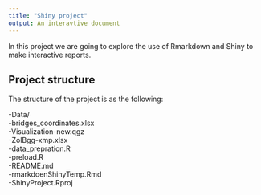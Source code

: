 ```yaml
---
title: "Shiny project"
output: An interavtive document
---
```


In this project we are going to explore the use of Rmarkdown and Shiny to make interactive reports.

## Project structure

The structure of the project is as the following:

-Data/\
  -bridges_coordinates.xlsx\
  -Visualization-new.qgz\
  -ZolBgg-xmp.xlsx\
-data_prepration.R\
-preload.R\
-README.md\
-rmarkdoenShinyTemp.Rmd\
-ShinyProject.Rproj
